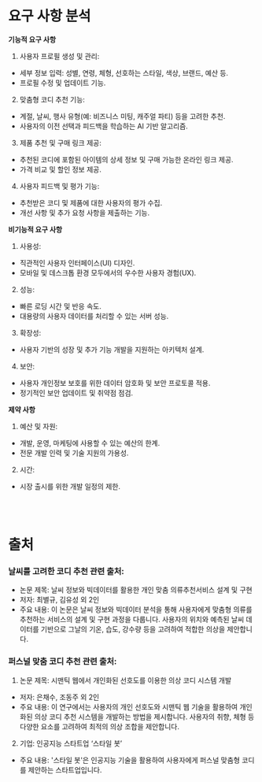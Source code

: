 # 요구 사항 분석
**기능적 요구 사항**
1. 사용자 프로필 생성 및 관리:<br>
 + 세부 정보 입력: 성별, 연령, 체형, 선호하는 스타일, 색상, 브랜드, 예산 등.
 + 프로필 수정 및 업데이트 기능.
2. 맞춤형 코디 추천 기능:<br>
 + 계절, 날씨, 행사 유형(예: 비즈니스 미팅, 캐주얼 파티) 등을 고려한 추천.
 + 사용자의 이전 선택과 피드백을 학습하는 AI 기반 알고리즘.
3. 제품 추천 및 구매 링크 제공:<br>
 + 추천된 코디에 포함된 아이템의 상세 정보 및 구매 가능한 온라인 링크 제공.
 + 가격 비교 및 할인 정보 제공.
4. 사용자 피드백 및 평가 기능:<br>
 + 추천받은 코디 및 제품에 대한 사용자의 평가 수집.
 + 개선 사항 및 추가 요청 사항을 제출하는 기능.

**비기능적 요구 사항**
1. 사용성:<br>
 + 직관적인 사용자 인터페이스(UI) 디자인.
 + 모바일 및 데스크톱 환경 모두에서의 우수한 사용자 경험(UX).
2. 성능:<br>
 + 빠른 로딩 시간 및 반응 속도.
 + 대용량의 사용자 데이터를 처리할 수 있는 서버 성능.
3. 확장성:<br>
 + 사용자 기반의 성장 및 추가 기능 개발을 지원하는 아키텍처 설계.
4. 보안:<br>
 + 사용자 개인정보 보호를 위한 데이터 암호화 및 보안 프로토콜 적용.
 + 정기적인 보안 업데이트 및 취약점 점검.

**제약 사항**
1. 예산 및 자원:<br>
 + 개발, 운영, 마케팅에 사용할 수 있는 예산의 한계.
 + 전문 개발 인력 및 기술 지원의 가용성.
2. 시간:<br>
 + 시장 출시를 위한 개발 일정의 제한.
 
<br><br>

# 출처
### 날씨를 고려한 코디 추천 관련 출처:
+ 논문 제목: 날씨 정보와 빅데이터를 활용한 개인 맞춤 의류추천서비스 설계 및 구현
+ 저자: 최별규, 김유성 외 2인
+ 주요 내용: 이 논문은 날씨 정보와 빅데이터 분석을 통해 사용자에게 맞춤형 의류를 추천하는 서비스의 설계 및 구현 과정을 다룹니다. 사용자의 위치와 예측된 날씨 데이터를 기반으로 그날의 기온, 습도, 강수량 등을 고려하여 적합한 의상을 제안합니다.

### 퍼스널 맞춤 코디 추천 관련 출처:
1. 논문 제목: 시맨틱 웹에서 개인화된 선호도를 이용한 의상 코디 시스템 개발<br>
+ 저자: 은채수, 조동주 외 2인
+ 주요 내용: 이 연구에서는 사용자의 개인 선호도와 시맨틱 웹 기술을 활용하여 개인화된 의상 코디 추천 시스템을 개발하는 방법을 제시합니다. 사용자의 취향, 체형 등 다양한 요소를 고려하여 최적의 의상 조합을 제안합니다.
2. 기업: 인공지능 스타트업 ‘스타일 봇’<br>
+ 주요 내용: '스타일 봇'은 인공지능 기술을 활용하여 사용자에게 퍼스널 맞춤형 코디를 제안하는 스타트업입니다. 

